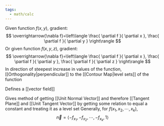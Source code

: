 ```yaml
---
tags:
  - math/calc
---
```

Given function $f(x,y)$, gradient:
$$
\overrightarrow{\nabla f}=\left\langle  \frac{ \partial f }{ \partial x }, \frac{ \partial f }{ \partial y } \right\rangle
$$
Or given function $f(x,y,z)$, gradient:
$$
\overrightarrow{\nabla f}=\left\langle  \frac{ \partial f }{ \partial x }, \frac{ \partial f }{ \partial y }, \frac{ \partial f }{ \partial z } \right\rangle
$$
In direction of steepest increase in values of the function, [[Orthogonality|perpendicular]] to the [[Contour Map|level sets]] of the function

Defines a [[vector field]]

Gives method of getting [[Unit Normal Vector]] and therefore [[Tangent Plane]] and [[Unit Tangent Vector]] by getting some relation to equal a constant and treating it as a level set
Generally, for $f(x_{1},x_{2},\cdots,x_{k})$,
$$
\vec{n}=\langle-f_{x_{1}},-f_{x_{2}},\cdots,-f_{x_{k}},1\rangle
$$
